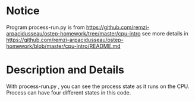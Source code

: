 
# Notice
Program process-run.py is from https://github.com/remzi-arpacidusseau/ostep-homework/tree/master/cpu-intro
see more details in https://github.com/remzi-arpacidusseau/ostep-homework/blob/master/cpu-intro/README.md


# Description and Details
With process-run.py , you can see the process state as it runs on the CPU. 
Process can have four different states in this code.


